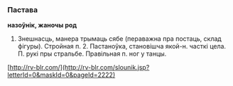 ### Пастава
**назоўнік, жаночы род**

1. Знешнасць, манера трымаць сябе (пераважна пра постаць, склад фігуры). Стройная п. 2. Пастаноўка, становішча якой-н. часткі цела. П. рукі пры стральбе. Правільная п. ног у танцы.

<a rel="author">[http://rv-blr.com/](http://rv-blr.com/slounik.jsp?letterId=0&maskId=0&pageId=2222)</a>
